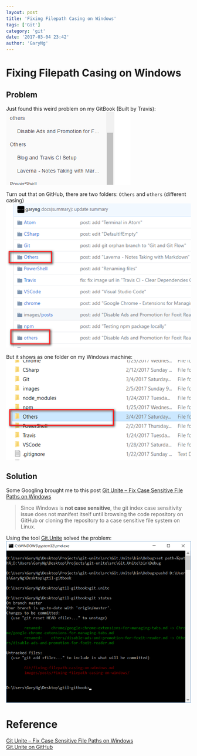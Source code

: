 ```yaml
---
layout: post
title: 'Fixing Filepath Casing on Windows'
tags: ['Git']
category: 'git'
date: '2017-03-04 23:42'
author: 'GaryNg'
---
```


# Fixing Filepath Casing on Windows
## Problem
Just found this weird problem on my GitBook (Built by Travis):  
![](../images/posts/fixing-filepath-casing-on-windows/2017-03-04_235518.png)  

Turn out that on GitHub, there are two folders: `Others` and `others` (different casing)  
![Folder of same name with different casing](../images/posts/fixing-filepath-casing-on-windows/2017-03-04_234410.png)

But it shows as one folder on my Windows machine:
![Shows as one folder only on Windows](../images/posts/fixing-filepath-casing-on-windows/2017-03-04_234716.png)

## Solution
Some Googling brought me to this post [Git Unite – Fix Case Sensitive File Paths on Windows](http://www.woodcp.com/2013/01/git-unite-fix-case-sensitive-file-paths-on-windows/)
> Since Windows is **not case sensitive**, the git index case sensitivity issue does not manifest itself until browsing the code repository on GitHub or cloning the repository to a case sensitive file system on Linux.

Using the tool [Git.Unite](https://github.com/tawman/git-unite) solved the problem:  
![Screenshot of running Git.Unite ](../images/posts/fixing-filepath-casing-on-windows/2017-03-04_235250.png)

# Reference
[Git Unite – Fix Case Sensitive File Paths on Windows](http://www.woodcp.com/2013/01/git-unite-fix-case-sensitive-file-paths-on-windows/)  
[Git.Unite on GitHub](https://github.com/tawman/git-unite)
